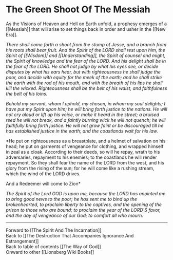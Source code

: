 # The Green Shoot Of The Messiah

As the Visions of Heaven and Hell on Earth unfold, a prophesy emerges of a [[Messiah]] that will arise to set things back in order and usher in the [[New Era]].

*There shall come forth a shoot from the stump of Jesse,
and a branch from his roots shall bear fruit.
And the Spirit of the LORD shall rest upon him,
the Spirit of [[Wisdom]] and [[Understanding]],
the Spirit of counsel and might,
the Spirit of knowledge and the fear of the LORD.
And his delight shall be in the fear of the LORD.
He shall not judge by what his eyes see,
or decide disputes by what his ears hear,
but with righteousness he shall judge the poor,
and decide with equity for the meek of the earth;
and he shall strike the earth with the rod of his mouth,
and with the breath of his lips he shall kill the wicked.
Righteousness shall be the belt of his waist,
and faithfulness the belt of his loins.*

*Behold my servant, whom I uphold,
my chosen, in whom my soul delights;
I have put my Spirit upon him;
he will bring forth justice to the nations.
He will not cry aloud or lift up his voice,
or make it heard in the street;
a bruised reed he will not break,
and a faintly burning wick he will not quench;
he will faithfully bring forth justice.
He will not grow faint or be discouraged
till he has established justice in the earth;
and the coastlands wait for his law.*

*He put on righteousness as a breastplate,
and a helmet of salvation on his head;
he put on garments of vengeance for clothing,
and wrapped himself in zeal as a cloak.
According to their deeds, so will he repay,
wrath to his adversaries, repayment to his enemies;
to the coastlands he will render repayment.
So they shall fear the name of the LORD from the west,
and his glory from the rising of the sun;
for he will come like a rushing stream,
which the wind of the LORD drives.

And a Redeemer will come to Zion*

*The Spirit of the Lord GOD is upon me,
because the LORD has anointed me
to bring good news to the poor;
he has sent me to bind up the brokenhearted,
to proclaim liberty to the captives,
and the opening of the prison to those who are bound;
to proclaim the year of the LORD'S favor,
and the day of vengeance of our God;
to comfort all who mourn.*

___

Forward to [[The Spirit And The Incarnation]]  
Back to [[The Destruction That Accompanies Ignorance And Estrangement]]  
Back to table of contents [[The Way of God]]  
Onward to other [[Lionsberg Wiki Books]]  




